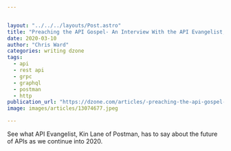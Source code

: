 ```yaml
---


layout: "../../../layouts/Post.astro"
title: "Preaching the API Gospel- An Interview With the API Evangelist, Kin Lane of..."
date: 2020-03-10
author: "Chris Ward"
categories: writing dzone
tags: 
  - api
  - rest api
  - grpc
  - graphql
  - postman
  - http
publication_url: "https://dzone.com/articles/-preaching-the-api-gospel-an-interview-with-the-ap"
image: images/articles/13074677.jpeg

---
```

See what API Evangelist, Kin Lane of Postman, has to say about the future of APIs as we continue into 2020.

